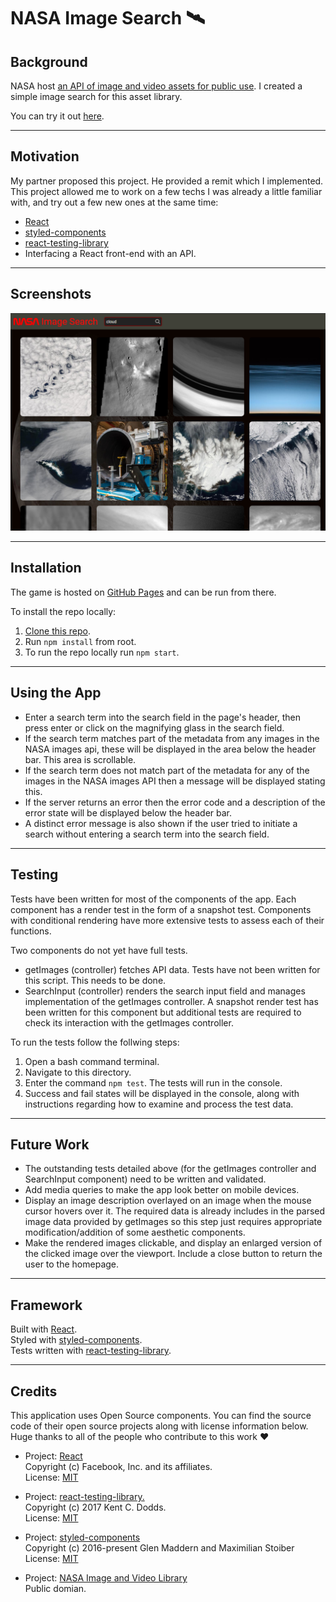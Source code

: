 # NASA Image Search 🛰️

## Background

NASA host [an API of image and video assets for public use](https://api.nasa.gov/). I created a simple image search for this asset library.

You can try it out [here](https://devarrowsmith.github.io/nasa-image-search/).

---

## Motivation

My partner proposed this project. He provided a remit which I implemented. This project allowed me to work on a few techs I was already a little familiar with, and try out a few new ones at the same time:

- [React](https://reactjs.org/)
- [styled-components](https://styled-components.com/)
- [react-testing-library](https://github.com/testing-library/react-testing-library)
- Interfacing a React front-end with an API.

---

## Screenshots

![Screenshot of the search engine. The term 'cloud' has been searched. Images related to this are shown, in a grid; most are aerial views of clouds.](/readme_images/desktop_screenshot_1.png)

---

## Installation

The game is hosted on [GitHub Pages](https://devarrowsmith.github.io/nasa-image-search/) and can be run from there.

To install the repo locally:
1. [Clone this repo](https://docs.github.com/en/free-pro-team@latest/github/creating-cloning-and-archiving-repositories/cloning-a-repository).
2. Run `npm install` from root.
3. To run the repo locally run `npm start`.

---

## Using the App

- Enter a search term into the search field in the page's header, then press enter or click on the magnifying glass in the search field.
- If the search term matches part of the metadata from any images in the NASA images api, these will be displayed in the area below the header bar. This area is scrollable.
- If the search term does not match part of the metadata for any of the images in the NASA images API then a message will be displayed stating this.
- If the server returns an error then the error code and a description of the error state will be displayed below the header bar.
- A distinct error message is also shown if the user tried to initiate a search without entering a search term into the search field.

---

## Testing

Tests have been written for most of the components of the app. Each component has a render test in the form of a snapshot test. Components with conditional rendering have more extensive tests to assess each of their functions.

Two components do not yet have full tests.

- getImages (controller) fetches API data. Tests have not been written for this script. This needs to be done.
- SearchInput (controller) renders the search input field and manages implementation of the getImages controller. A snapshot render test has been written for this component but additional tests are required to check its interaction with the getImages controller.


To run the tests follow the follwing steps:

1. Open a bash command terminal.
2. Navigate to this directory.
3. Enter the command ```npm test```. The tests will run in the console.
4. Success and fail states will be displayed in the console, along with instructions regarding how to examine and process the test data.

---

## Future Work

- The outstanding tests detailed above (for the getImages controller and SearchInput component) need to be written and validated.
- Add media queries to make the app look better on mobile devices.
- Display an image description overlayed on an image when the mouse cursor hovers over it. The required data is already includes in the parsed image data provided by getImages so this step just requires appropriate modification/addition of some aesthetic components.
- Make the rendered images clickable, and display an enlarged version of the clicked image over the viewport. Include a close button to return the user to the homepage.

---

## Framework

Built with [React](https://github.com/facebook/react).  
Styled with [styled-components](https://styled-components.com/).  
Tests written with [react-testing-library](https://github.com/testing-library/react-testing-library).

---

## Credits

This application uses Open Source components. You can find the source code of their open source projects along with license information below. Huge thanks to all of the people who contribute to this work ❤️️ 

- Project: [React](https://github.com/facebook/react)  
Copyright (c) Facebook, Inc. and its affiliates.  
License: [MIT](https://github.com/facebook/react/blob/master/LICENSE)

- Project: [react-testing-library.](https://github.com/testing-library/react-testing-library)  
Copyright (c) 2017 Kent C. Dodds.  
License: [MIT](https://github.com/testing-library/react-testing-library/blob/master/LICENSE)

- Project: [styled-components](https://github.com/styled-components/styled-components)  
Copyright (c) 2016-present Glen Maddern and Maximilian Stoiber  
License: [MIT](https://github.com/facebook/react/blob/master/LICENSE)

- Project: [NASA Image and Video Library](https://api.nasa.gov/)  
Public domian.
